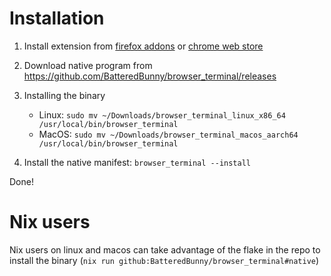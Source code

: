 # Installation

1. Install extension from [firefox addons](https://addons.mozilla.org/en-US/firefox/addon/browser_terminal/) or [chrome web store](https://chrome.google.cm/webstore/detail/browser-terminal/nbnfihffeffdhcbblmekelobgmdccfnl)

2. Download native program from https://github.com/BatteredBunny/browser_terminal/releases
3. Installing the binary
    - Linux: ``sudo mv ~/Downloads/browser_terminal_linux_x86_64 /usr/local/bin/browser_terminal``
    - MacOS: ``sudo mv ~/Downloads/browser_terminal_macos_aarch64  /usr/local/bin/browser_terminal``
4. Install the native manifest: ```browser_terminal --install```

Done!

# Nix users
Nix users on linux and macos can take advantage of the flake in the repo to install the binary (`nix run github:BatteredBunny/browser_terminal#native`)